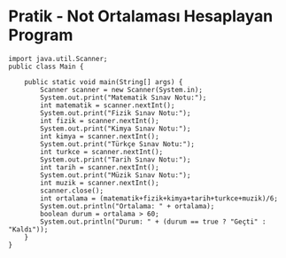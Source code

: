 # Pratik - Not Ortalaması Hesaplayan Program

	import java.util.Scanner;
	public class Main {

		public static void main(String[] args) {
			Scanner scanner = new Scanner(System.in);
			System.out.print("Matematik Sınav Notu:");
			int matematik = scanner.nextInt();
			System.out.print("Fizik Sınav Notu:");
			int fizik = scanner.nextInt();
			System.out.print("Kimya Sınav Notu:");
			int kimya = scanner.nextInt();
			System.out.print("Türkçe Sınav Notu:");
			int turkce = scanner.nextInt();
			System.out.print("Tarih Sınav Notu:");
			int tarih = scanner.nextInt();
			System.out.print("Müzik Sınav Notu:");
			int muzik = scanner.nextInt();
			scanner.close();
			int ortalama = (matematik+fizik+kimya+tarih+turkce+muzik)/6;
			System.out.println("Ortalama: " + ortalama);
			boolean durum = ortalama > 60;
			System.out.println("Durum: " + (durum == true ? "Geçti" : "Kaldı"));
		}
	}
